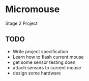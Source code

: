 # Micromouse
Stage 2 Project
## TODO
- Write project specification
- Learn how to flash current mouse
- get some sensor testing doen
- attach sensors to current mouse
- design some hardware
